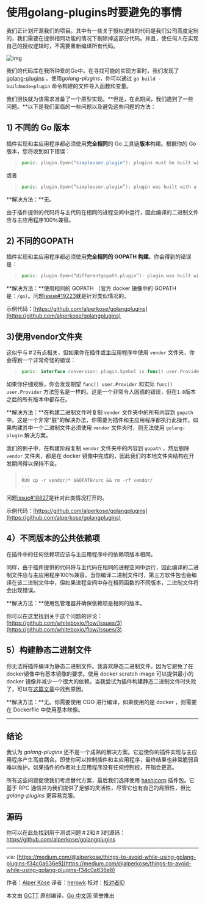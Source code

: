 # 使用golang-plugins时要避免的事情

我们正计划开源我们的项目。其中有一些关于授权逻辑的代码是我们公司高度定制的，我们需要在提供相同功能的情况下剔除掉这部分代码。并且，使任何人在实现自己的授权逻辑时，不需要重新编译所有代码。

![img](https://raw.githubusercontent.com/herowk/gctt-images/master/things_to_avoid_while_using_golang_plugins/1_X2zMAhjAP445suAyfvPUOw.png)

我们的代码库在我所钟爱的Go中。在寻找可能的实现方案时，我们发现了 [golang-plugins](https://golang.org/pkg/plugin/) 。使用*golang-plugins*，你可以通过 `go build -buildmode=plugin` 命令构建的文件导入函数和变量。

我们很快就为该需求准备了一个原型实现。**但是，在此期间，我们遇到了一些问题。**以下是我们面临的一些问题以及避免这些问题的方法：

## 1) 不同的 Go 版本

插件实现和主应用程序都必须使用**完全相同**的 Go 工具链**版本**构建。根据你的 Go 版本，您将收到如下错误：

> ``` go
> panic: plugin.Open("simpleuser.plugin"): plugins must be built with the same version of the Go toolchain as the main application
> ```

或者

> ``` go
> panic: plugin.Open(“simpleuser.plugin”): plugin was built with a different version of package github.com/alperkose/golangplugins/user
> ```

**解决方法：**无。

由于插件提供的代码将与主代码在相同的进程空间中运行，因此编译的二进制文件应与主应用程序100％兼容。

## 2) 不同的GOPATH

插件实现和主应用程序都必须使用**完全相同的 GOPATH 构建**。你会得到的错误是：

> ``` go
> panic: plugin.Open(“differentgopath.plugin”): plugin was built with a different version of package github.com/alperkose/golangplugins/user
> ```

**解决方法：**使用相同的 GOPATH （官方 docker 镜像中的 GOPATH 是：`/go`）。问题[issue#19223](https://github.com/golang/go/issues/19233)就是针对类似情况的。

示例代码：[https://github.com/alperkose/golangplugins](https://github.com/alperkose/golangplugins)

## 3)使用vendor文件夹

这似乎与＃2有点相关，但如果你在插件或主应用程序中使用 `vendor` 文件夹，你会得到一个非常奇怪的错误：

> ``` go
> panic: interface conversion: plugin.Symbol is func() user.Provider, not func() user.Provider
> ```

如果你仔细观察，你会发现期望 `func() user.Provider` 和实际 `func() user.Provider` 方法签名是一样的。这是一个非常令人困惑的错误，但在`1.8`版本之后的所有版本中都存在。

**解决方法：**在构建二进制文件时复制 `vendor` 文件夹中的所有内容到 `gopath` 中。这是一个非常"脏"的解决办法，你需要为插件和主应用程序都执行此操作。如果构建其中一个二进制文件必须使用 `vendor` 文件夹时，则无法使用 `golang-plugin` 解决方案。

我们的例子中，在构建阶段复制 `vendor` 文件夹中的内容到 `gopath` ，然后删除 `vendor` 文件夹，都是在 docker 镜像中完成的，因此我们的本地文件夹结构在开发期间得以保持不变。

> ``` shell
> ...
> RUN cp -r vendor/* $GOPATH/src && rm -rf vendor/
> ...
> ```

问题[issue#18827](https://github.com/golang/go/issues/18827)是针对此类情况打开的。

示例代码：[https://github.com/alperkose/golangplugins](https://github.com/alperkose/golangplugins)

## 4）不同版本的公共依赖项

在插件中的任何依赖项应该与主应用程序中的依赖项版本相同。

同样，由于插件提供的代码将与主代码在相同的进程空间中运行，因此编译的二进制文件应与主应用程序100％兼容。当你编译二进制文件时，第三方软件包也会编译在该二进制文件中，但如果进程空间中存在相同函数的不同版本，二进制文件将会出现错误。

**解决方法：**使用包管理器并确保依赖项是相同的版本。

你可以在这里找到关于这个问题的评论：[https://github.com/whiteboxio/flow/issues/3](https://github.com/whiteboxio/flow/issues/3)

## 5）构建静态二进制文件

你无法将插件编译为静态二进制文件。我喜欢静态二进制文件，因为它避免了在docker镜像中有基本镜像的要求。使用 docker scratch image 可以提供最小的 docker 镜像并减少一个很大的依赖。当我尝试为插件构建静态二进制文件时失败了，可以在[这篇文章](https://medium.com/@diogok/on-golang-static-binaries-cross-compiling-and-plugins-1aed33499671)中找到原因。

**解决方法：**无。你需要使用 CGO 进行编译，如果使用的是 docker ，则需要在 Dockerfile 中使用基本映像。

------

## 结论

我认为 *golang-plugins* 还不是一个成熟的解决方案。它迫使你的插件实现与主应用程序产生高度耦合。即使你可以控制插件和主应用程序，最终结果也非常脆弱且难以维护。如果插件的作者对主应用程序没有任何控制权，开销会更高。

所有这些问题促使我们考虑替代方案，最后我们选择使用 [hashicorp](https://github.com/hashicorp/go-plugin) 插件包。它基于 RPC 通信并为我们提供了足够的灵活性，尽管它也有自己的局限性，但比 *golang-plugins* 更容易克服。

## 源码

你可以在此处找到用于测试问题＃2和＃3的源码：[https//github.com/alperkose/golangplugins](https://github.com/alperkose/golangplugins)

------
via: [https://medium.com/@alperkose/things-to-avoid-while-using-golang-plugins-f34c0a636e8](https://medium.com/@alperkose/things-to-avoid-while-using-golang-plugins-f34c0a636e8)

作者：[Alper Köse](https://medium.com/@alperkose)
译者：[herowk](https://github.com/herowk)
校对：[校对者ID](https://github.com/校对者ID)

本文由 [GCTT](https://github.com/studygolang/GCTT) 原创编译，[Go 中文网](https://studygolang.com/) 荣誉推出
